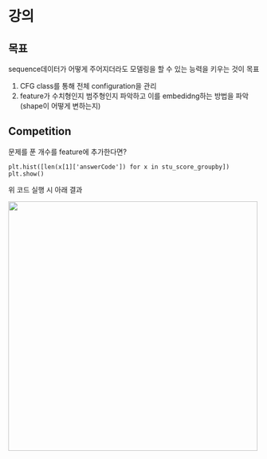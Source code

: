 # 강의
## 목표
sequence데이터가 어떻게 주어지더라도 모델링을 할 수 있는 능력을 키우는 것이 목표
1. CFG class를 통해 전체 configuration을 관리
2. feature가 수치형인지 범주형인지 파악하고 이를 embedidng하는 방법을 파악(shape이 어떻게 변하는지)

## Competition
문제를 푼 개수를 feature에 추가한다면?

```
plt.hist([len(x[1]['answerCode']) for x in stu_score_groupby])
plt.show()
```

위 코드 실행 시 아래 결과

<img src="https://user-images.githubusercontent.com/12611645/119823105-6394db00-bf2f-11eb-9a05-4eea27ae0352.png" width="500"/>

